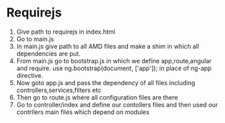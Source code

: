# Requirejs
1. Give path to requirejs in index.html
2. Go to main.js
3. In main.js give path to all AMD files and make a shim in which all dependencies are put.
4. From main.js go to bootstrap.js in which we define app,route,angular and require.
    use ng.bootstrap(document, ['app']); in place of ng-app directive.
5. Now goto app.js and pass the dependency of all files including controllers,services,filters etc
6. Then go to route.js where all configuration files are there
7. Go to controller/index and define our contollers files and then used our contrllers main  files which   depend on modules  
